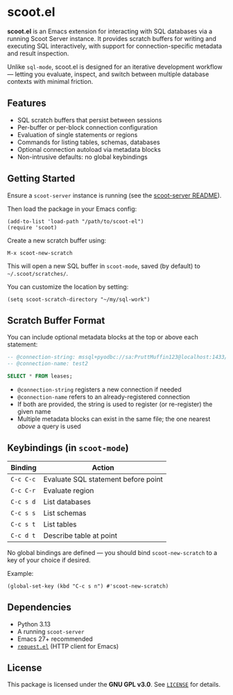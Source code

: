# scoot.el

**scoot.el** is an Emacs extension for interacting with SQL databases via a running Scoot Server instance. It provides scratch buffers for writing and executing SQL interactively, with support for connection-specific metadata and result inspection.

Unlike `sql-mode`, scoot.el is designed for an iterative development workflow — letting you evaluate, inspect, and switch between multiple database contexts with minimal friction.

## Features

- SQL scratch buffers that persist between sessions
- Per-buffer or per-block connection configuration
- Evaluation of single statements or regions
- Commands for listing tables, schemas, databases
- Optional connection autoload via metadata blocks
- Non-intrusive defaults: no global keybindings

## Getting Started

Ensure a `scoot-server` instance is running (see the [scoot-server README](../scoot-server/)).

Then load the package in your Emacs config:

```elisp
(add-to-list 'load-path "/path/to/scoot-el")
(require 'scoot)
```

Create a new scratch buffer using:

```elisp
M-x scoot-new-scratch
```

This will open a new SQL buffer in `scoot-mode`, saved (by default) to `~/.scoot/scratches/`.

You can customize the location by setting:

```elisp
(setq scoot-scratch-directory "~/my/sql-work")
```

## Scratch Buffer Format

You can include optional metadata blocks at the top or above each statement:

```sql
-- @connection-string: mssql+pyodbc://sa:PruttMuffin123@localhost:1433/tenants-leases?driver=ODBC+Driver+17+for+SQL+Server
-- @connection-name: test2

SELECT * FROM leases;
```

- `@connection-string` registers a new connection if needed
- `@connection-name` refers to an already-registered connection
- If both are provided, the string is used to register (or re-register) the given name
- Multiple metadata blocks can exist in the same file; the one nearest *above* a query is used

## Keybindings (in `scoot-mode`)

| Binding         | Action                           |
|-----------------|----------------------------------|
| `C-c C-c`       | Evaluate SQL statement before point |
| `C-c C-r`       | Evaluate region                  |
| `C-c s d`       | List databases                   |
| `C-c s s`       | List schemas                     |
| `C-c s t`       | List tables                      |
| `C-c d t`       | Describe table at point          |

No global bindings are defined — you should bind `scoot-new-scratch` to a key of your choice if desired.

Example:
```elisp
(global-set-key (kbd "C-c s n") #'scoot-new-scratch)
```

## Dependencies

- Python 3.13
- A running `scoot-server`
- Emacs 27+ recommended
- [`request.el`](https://github.com/tkf/emacs-request) (HTTP client for Emacs)

## License

This package is licensed under the **GNU GPL v3.0**. See [`LICENSE`](LICENSE) for details.

